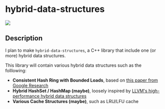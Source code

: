 # hybrid-data-structures

[![](https://img.shields.io/badge/project-link-blue)](https://github.com/luo-anthony/hybrid-data-structures)

## Description

I plan to make `hybrid-data-structures`, a C++ library that include one (or more) hybrid data structures.

This library will contain various hybrid data structures such as the folllowing:

- **Consistent Hash Ring with Bounded Loads**, based on [this paper from Google Research](https://ai.googleblog.com/2017/04/consistent-hashing-with-bounded-loads.html)
- **Hybrid HashSet / HashMap (maybe)**, loosely inspired by [LLVM's high-performance hybrid data structures](https://www.youtube.com/watch?v=vElZc6zSIXM&list=PLiDK46vnsTT-JerJ8k5-W5L-yKvSu0M41&index=3)
- **Various Cache Structures (maybe)**, such as LRU/LFU cache
